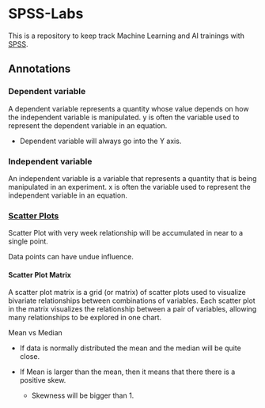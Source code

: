 # SPSS-Labs

This is a repository to keep track Machine Learning and AI trainings with [SPSS](https://www.ibm.com/analytics/spss-statistics-software).

## Annotations

### Dependent variable

A dependent variable represents a quantity whose value depends on how the independent variable is manipulated.
y is often the variable used to represent the dependent variable in an equation.

- Dependent variable will always go into the Y axis.

### Independent variable

An independent variable is a variable that represents a quantity that is being manipulated in an experiment.
x is often the variable used to represent the independent variable in an equation.

### [Scatter Plots](https://en.wikipedia.org/wiki/Scatter_plot)

Scatter Plot with very week relationship will be accumulated in near to a single point.

Data points can have undue influence.

#### Scatter Plot Matrix

A scatter plot matrix is a grid (or matrix) of scatter plots used to visualize bivariate relationships between combinations of variables. Each scatter plot in the matrix visualizes the relationship between a pair of variables, allowing many relationships to be explored in one chart.

Mean vs Median

- If data is normally distributed the mean and the median will be quite close.

- If Mean is larger than the mean, then it means that there there is a positive skew.
  - Skewness will be bigger than 1.
